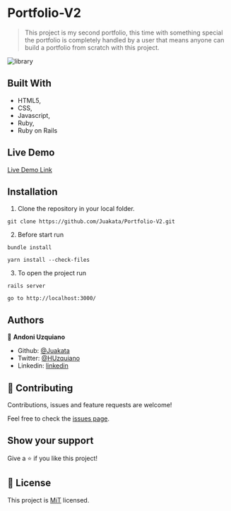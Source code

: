 # Portfolio-V2

> This project is my second portfolio, this time with something special the portfolio is completely handled by a user that means anyone can build a portfolio from scratch with this project.

![library](https://storage.googleapis.com/portfolio-segmento-1/uploads/project/image/21/portfolio.png)


## Built With

- HTML5,
- CSS,
- Javascript,
- Ruby,
- Ruby on Rails

## Live Demo

[Live Demo Link](https://uzquiano.herokuapp.com)

## Installation

1. Clone the repository in your local folder.
```
git clone https://github.com/Juakata/Portfolio-V2.git
```
2. Before start run
```
bundle install
```
```
yarn install --check-files
```
3. To open the project run
```
rails server
```
```
go to http://localhost:3000/
```

## Authors

👤 **Andoni Uzquiano**

- Github: [@Juakata](https://github.com/Juakata)
- Twitter: [@HUzquiano](https://twitter.com/HUzquiano)
- Linkedin: [linkedin](https://www.linkedin.com/in/andoni-uzquiano-31304818a/)

## 🤝 Contributing

Contributions, issues and feature requests are welcome!

Feel free to check the [issues page](https://github.com/Juakata/Portfolio-V2/issues).

## Show your support

Give a ⭐️ if you like this project!

## 📝 License

This project is [MiT](https://opensource.org/licenses/MIT) licensed.

